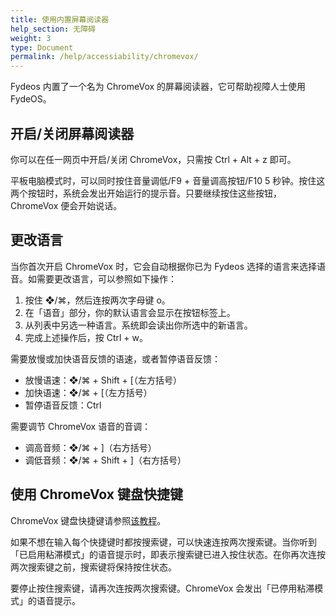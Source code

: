 ```yaml
---
title: 使用内置屏幕阅读器
help_section: 无障碍
weight: 3
type: Document
permalink: /help/accessiability/chromevox/
---
```


Fydeos 内置了一个名为 ChromeVox 的屏幕阅读器，它可帮助视障人士使用 FydeOS。

## 开启/关闭屏幕阅读器
你可以在任一网页中开启/关闭 ChromeVox，只需按 Ctrl + Alt + z 即可。

平板电脑模式时，可以同时按住音量调低/F9 + 音量调高按钮/F10 5 秒钟。按住这两个按钮时，系统会发出开始运行的提示音。只要继续按住这些按钮，ChromeVox 便会开始说话。

## 更改语言

当你首次开启 ChromeVox 时，它会自动根据你已为 Fydeos 选择的语言来选择语音。如需要更改语言，可以参照如下操作：
1. 按住 ❖/⌘，然后连按两次字母键 o。
2. 在「语音」部分，你的默认语言会显示在按钮标签上。
3. 从列表中另选一种语言。系统即会读出你所选中的新语言。
4. 完成上述操作后，按 Ctrl + w。

需要放慢或加快语音反馈的语速，或者暂停语音反馈：
- 放慢语速：❖/⌘ + Shift + [（左方括号）
- 加快语速：❖/⌘ + [（左方括号）
- 暂停语音反馈：Ctrl

需要调节 ChromeVox 语音的音调：
- 调高音频：❖/⌘ + ]（右方括号）
- 调低音频：❖/⌘ + Shift + ]（右方括号）

## 使用 ChromeVox 键盘快捷键

ChromeVox 键盘快捷键请参照[该教程](https://faq.fydeos.com/recipes/keyboard-shortcuts/)。

如果不想在输入每个快捷键时都按搜索键，可以快速连按两次搜索键。当你听到「已启用粘滞模式」的语音提示时，即表示搜索键已进入按住状态。在你再次连按两次搜索键之前，搜索键将保持按住状态。

要停止按住搜索键，请再次连按两次搜索键。ChromeVox 会发出「已停用粘滞模式」的语音提示。